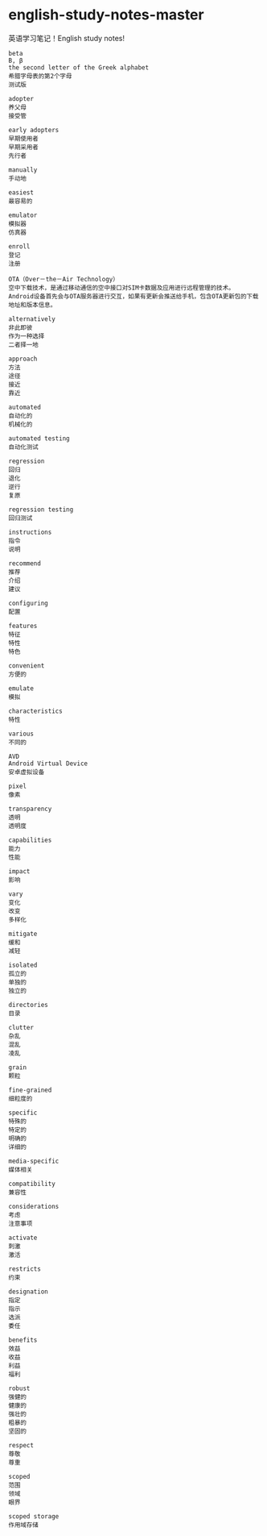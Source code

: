 # english-study-notes-master
英语学习笔记！English study notes!

```
beta
B, β
the second letter of the Greek alphabet
希腊字母表的第2个字母
测试版
```

```
adopter
养父母
接受管

early adopters
早期使用者
早期采用者
先行者
```

```
manually
手动地
```

```
easiest
最容易的
```

```
emulator
模拟器
仿真器
```

```
enroll
登记
注册
```

```
OTA（Over－the－Air Technology）
空中下载技术，是通过移动通信的空中接口对SIM卡数据及应用进行远程管理的技术。
Android设备首先会与OTA服务器进行交互，如果有更新会推送给手机，包含OTA更新包的下载地址和版本信息。
```


```
alternatively
非此即彼
作为一种选择
二者择一地
```

```
approach
方法
途径
接近
靠近
```

```
automated
自动化的
机械化的

automated testing
自动化测试
```

```
regression
回归
退化
逆行
复原

regression testing
回归测试
```

```
instructions
指令
说明
```

```
recommend
推荐
介绍
建议
```

```
configuring
配置
```

```
features
特征
特性
特色
```

```
convenient
方便的
```

```
emulate
模拟
```

```
characteristics
特性
```

```
various
不同的
```

```
AVD
Android Virtual Device
安卓虚拟设备
```

```
pixel
像素
```


```
transparency
透明
透明度
```


```
capabilities
能力
性能
```


```
impact 
影响
```


```
vary
变化
改变
多样化
```


```
mitigate
缓和
减轻
```
```
isolated
孤立的
单独的
独立的
```

```
directories
目录
```

```
clutter
杂乱
混乱
凌乱
```

```
grain
颗粒

fine-grained
细粒度的
```

```
specific
特殊的
特定的
明确的
详细的

media-specific
媒体相关
```

```
compatibility
兼容性
```
```
considerations
考虑
注意事项
```

```
activate
刺激
激活
```


```
restricts
约束
```


```
designation
指定
指示
选派
委任
```


```
benefits
效益
收益
利益
福利
```

```
robust
强健的
健康的
强壮的
粗暴的
坚固的
```

```
respect
尊敬
尊重
```

```
scoped
范围
领域
眼界

scoped storage
作用域存储
```


